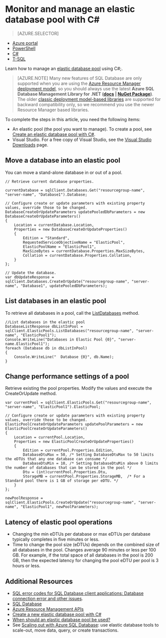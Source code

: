 <properties
    pageTitle="Monitor and manage an elastic database pool with C# | Azure"
    description="Use C# database development techniques to manage an Azure SQL Database elastic database pool."
    services="sql-database"
    documentationCenter=""
    authors="stevestein"
    manager="jhubbard"
    editor=""/>

<tags
    ms.service="sql-database"
    ms.devlang="NA"
    ms.topic="article"
    ms.tgt_pltfrm="csharp"
    ms.workload="data-management"
    ms.date="10/04/2016"
    ms.author="sstein"/>

# Monitor and manage an elastic database pool with C&#x23; 

> [AZURE.SELECTOR]
- [Azure portal](/documentation/articles/sql-database-elastic-pool-manage-portal/)
- [PowerShell](/documentation/articles/sql-database-elastic-pool-manage-powershell/)
- [C#](/documentation/articles/sql-database-elastic-pool-manage-csharp/)
- [T-SQL](/documentation/articles/sql-database-elastic-pool-manage-tsql/)


Learn how to manage an [elastic database pool](/documentation/articles/sql-database-elastic-pool/) using C#;. 

>[AZURE.NOTE] Many new features of SQL Database are only supported when you are using the [Azure Resource Manager deployment model](/documentation/articles/resource-group-overview/), so you should always use the latest **Azure SQL Database Management Library for .NET ([docs](https://msdn.microsoft.com/zh-cn/library/azure/mt349017.aspx) | [NuGet Package](https://www.nuget.org/packages/Microsoft.Azure.Management.Sql))**. The older [classic deployment model-based libraries](https://www.nuget.org/packages/Microsoft.WindowsAzure.Management.Sql) are supported for backward compatibility only, so we recommend you use the newer Resource Manager based libraries.

To complete the steps in this article, you need the following items:

- An elastic pool (the pool you want to manage). To create a pool, see [Create an elastic database pool with C#](/documentation/articles/sql-database-elastic-pool-create-csharp/).
- Visual Studio. For a free copy of Visual Studio, see the [Visual Studio Downloads](https://www.visualstudio.com/downloads/download-visual-studio-vs) page.


## Move a database into an elastic pool

You can move a stand-alone database in or out of a pool.  

    // Retrieve current database properties.

    currentDatabase = sqlClient.Databases.Get("resourcegroup-name", "server-name", "Database1").Database;

    // Configure create or update parameters with existing property values, override those to be changed.
    DatabaseCreateOrUpdateParameters updatePooledDbParameters = new DatabaseCreateOrUpdateParameters()
    {
        Location = currentDatabase.Location,
        Properties = new DatabaseCreateOrUpdateProperties()
        {
            Edition = "Standard",
            RequestedServiceObjectiveName = "ElasticPool",
            ElasticPoolName = "ElasticPool1",
            MaxSizeBytes = currentDatabase.Properties.MaxSizeBytes,
            Collation = currentDatabase.Properties.Collation,
        }
    };

    // Update the database.
    var dbUpdateResponse = sqlClient.Databases.CreateOrUpdate("resourcegroup-name", "server-name", "Database1", updatePooledDbParameters);

## List databases in an elastic pool

To retrieve all databases in a pool, call the [ListDatabases](https://msdn.microsoft.com/zh-cn/library/microsoft.azure.management.sql.elasticpooloperationsextensions.listdatabases) method.

    //List databases in the elastic pool
    DatabaseListResponse dbListInPool = sqlClient.ElasticPools.ListDatabases("resourcegroup-name", "server-name", "ElasticPool1");
    Console.WriteLine("Databases in Elastic Pool {0}", "server-name.ElasticPool1");
    foreach (Database db in dbListInPool)
    {
        Console.WriteLine("  Database {0}", db.Name);
    }

## Change performance settings of a pool

Retrieve existing the pool properties. Modify the values and execute the CreateOrUpdate method.

    var currentPool = sqlClient.ElasticPools.Get("resourcegroup-name", "server-name", "ElasticPool1").ElasticPool;

    // Configure create or update parameters with existing property values, override those to be changed.
    ElasticPoolCreateOrUpdateParameters updatePoolParameters = new ElasticPoolCreateOrUpdateParameters()
    {
        Location = currentPool.Location,
        Properties = new ElasticPoolCreateOrUpdateProperties()
        {
            Edition = currentPool.Properties.Edition,
            DatabaseDtuMax = 50, /* Setting DatabaseDtuMax to 50 limits the eDTUs that any one database can consume */
            DatabaseDtuMin = 10, /* Setting DatabaseDtuMin above 0 limits the number of databases that can be stored in the pool */
            Dtu = (int)currentPool.Properties.Dtu,
            StorageMB = currentPool.Properties.StorageMB,  /* For a Standard pool there is 1 GB of storage per eDTU. */
        }
    };

    newPoolResponse = sqlClient.ElasticPools.CreateOrUpdate("resourcegroup-name", "server-name", "ElasticPool1", newPoolParameters);


## Latency of elastic pool operations

- Changing the min eDTUs per database or max eDTUs per database typically completes in five minutes or less.
- Time to change the pool size (eDTUs) depends on the combined size of all databases in the pool. Changes average 90 minutes or less per 100 GB. For example, if the total space of all databases in the pool is 200 GB, then the expected latency for changing the pool eDTU per pool is 3 hours or less.




## Additional Resources

- [SQL error codes for SQL Database client applications: Database connection error and other issues](/documentation/articles/sql-database-develop-error-messages/).
- [SQL Database](/documentation/services/sql-databases)
- [Azure Resource Management APIs](https://msdn.microsoft.com/zh-cn/library/azure/dn948464.aspx)
- [Create a new elastic database pool with C#](/documentation/articles/sql-database-elastic-pool-create-csharp/)
- [When should an elastic database pool be used?](/documentation/articles/sql-database-elastic-pool-guidance/)
- See [Scaling out with Azure SQL Database](/documentation/articles/sql-database-elastic-scale-introduction/): use elastic database tools to scale-out, move data, query, or create transactions.


